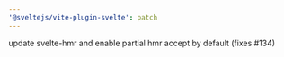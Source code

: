 ```yaml
---
'@sveltejs/vite-plugin-svelte': patch
---
```


update svelte-hmr and enable partial hmr accept by default (fixes #134)

